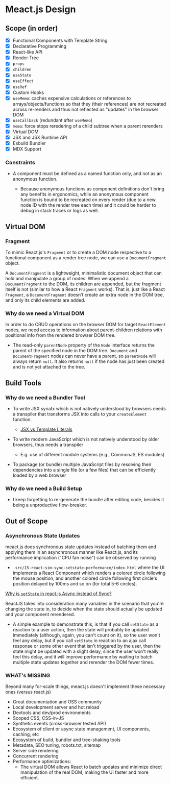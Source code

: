 # Meact.js Design

## Scope (in order)

- [x] Functional Components with Template String
- [x] Declarative Programming
- [x] React-like API
- [x] Render Tree
- [x] `props`
- [x] `children`
- [x] `useState`
- [x] `useEffect`
- [x] `useRef`
- [x] Custom Hooks
- [x] `useMemo`: caches expensive calculations or references to arrays/objects/functions so that they (their references) are not recreated across re-renders and thus not reflected as "updates" in the browser DOM
- [x] `useCallback` (redundant after `useMemo`)
- [x] `memo`: force stops reredering of a child subtree when a parent rerenders
- [x] Virtual DOM
- [x] JSX and JSX Runtime API
- [x] Esbuild Bundler
- [x] MDX Support

### Constraints

- A component must be defined as a named function only, and not as an anonymous function.

  - Because anonymous functions as component definitions don't bring any benefits in ergonomics, while an anonymous component function is bound to be recreated on every render (due to a new node ID with the render tree each time) and it could be harder to debug in stack traces or logs as well.

## Virtual DOM

### Fragment

To mimic React.js's `Fragment` or to create a DOM node respective to a functional component as a render tree node, we can use a `DocumentFragment` object.

A `DocumentFragment` is a lightweight, minimalistic document object that can hold and manipulate a group of nodes. When we append a `DocumentFragment` to the DOM, its children are appended, but the fragment itself is not (similar to how a React `Fragment` works). That is, just like a React `Fragment`, a `DocumentFragment` doesn’t create an extra node in the DOM tree, and only its child elements are added.

### Why do we need a Virtual DOM

In order to do CRUD operations on the browser DOM for target `ReactElement` nodes, we need access to information about parent-children relations with positional info from the rendered browser DOM tree.

- The read-only `parentNode` property of the `Node` interface returns the parent of the specified node in the DOM tree. `Document` and `DocumentFragment` nodes can never have a parent, so `parentNode` will always return `null`. It also returns `null` if the node has just been created and is not yet attached to the tree.

## Build Tools

### Why do we need a Bundler Tool

- To write JSX synatx which is not natively understood by browsers needs a transpiler that transforms JSX into calls to your `createElement` function.

  - [JSX vs Template Literals](https://facebook.github.io/jsx/#sec-why-not-template-literals)

- To write modern JavaScript which is not natively understood by older browsers, thus needs a transpiler

  - E.g. use of different module systems (e.g., CommonJS, ES modules)

- To package (or bundle) multiple JavaScript files by resolving their dependencies into a single file (or a few files) that can be efficiently loaded by a web browser

### Why do we need a Build Setup

- I keep forgetting to re-generate the bundle after editing code, besides it being a unproductive flow-breaker.

## Out of Scope

### Asynchronous State Updates

meact.js does synchronous state updates instead of batching them and applying them in an asynchronous manner like React.js, and its performance implication ("CPU fan noise") can be observed by running

- `.src/15-react-sim-sync-setstate-performance/index.html` where the UI implements a React Component which renders a colored circle following the mouse position, and another colored circle following first circle's position delayed by 100ms and so on (for total 5-6 circles).

[Why is `setState` in react.js Async instead of Sync?](https://stackoverflow.com/a/48438145/3083243)

ReactJS takes into consideration many variables in the scenario that you're changing the state in, to decide when the state should actually be updated and your component rerendered.

- A simple example to demonstrate this, is that if you call `setState` as a reaction to a user action, then the state will probably be updated immediately (although, again, you can't count on it), so the user won't feel any delay, but if you call `setState` in reaction to an ajax call response or some other event that isn't triggered by the user, then the state might be updated with a slight delay, since the user won't really feel this delay, and it will improve performance by waiting to batch multiple state updates together and rerender the DOM fewer times.

### WHAT's MISSING

Beyond many for-scale things, meact.js doesn't implement these necessary ones (versus react.js)

- Great documentation and OSS community
- Local development server and hot reload
- Devtools and dev/prod environments
- Scoped CSS; CSS-in-JS
- Synthetic events (cross-browser tested API)
- Ecosystem of client or async state management, UI components, caching, etc
- Ecosystem of build, bundler and tree-shaking tools
- Metadata, SEO tuning, robots.txt, sitemap
- Server side rendering
- Concurrent rendering
- Performance optimizations:
  - The virtual DOM allows React to batch updates and minimize direct manipulation of the real DOM, making the UI faster and more efficient.
